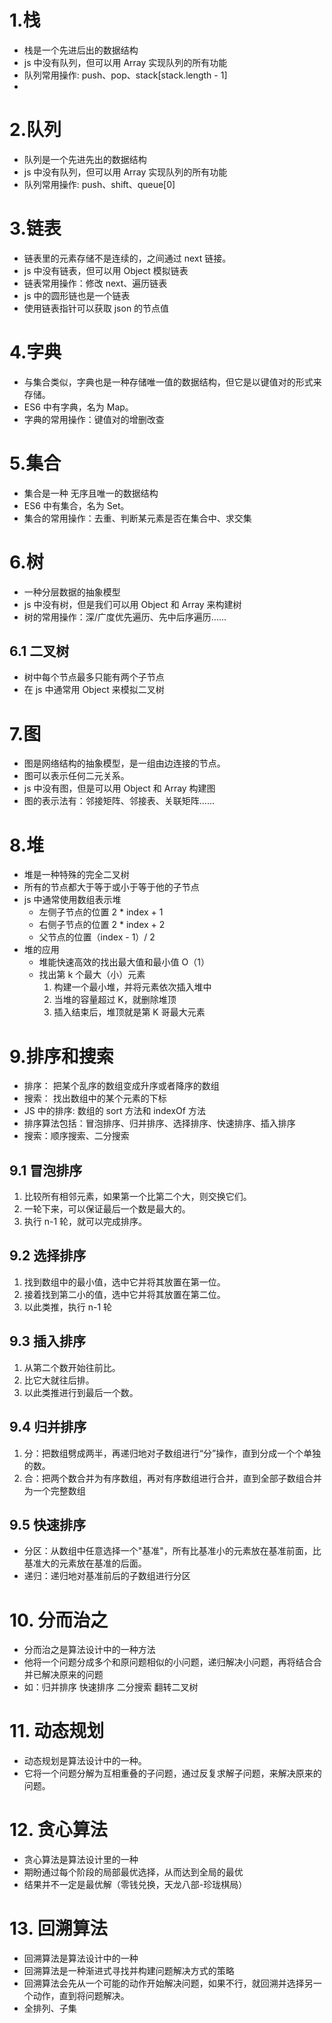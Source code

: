 # 1.栈

- 栈是一个先进后出的数据结构
- js 中没有队列，但可以用 Array 实现队列的所有功能
- 队列常用操作: push、pop、stack[stack.length - 1]
-

# 2.队列

- 队列是一个先进先出的数据结构
- js 中没有队列，但可以用 Array 实现队列的所有功能
- 队列常用操作: push、shift、queue[0]

# 3.链表

- 链表里的元素存储不是连续的，之间通过 next 链接。
- js 中没有链表，但可以用 Object 模拟链表
- 链表常用操作：修改 next、遍历链表
- js 中的圆形链也是一个链表
- 使用链表指针可以获取 json 的节点值

# 4.字典

- 与集合类似，字典也是一种存储唯一值的数据结构，但它是以键值对的形式来存储。
- ES6 中有字典，名为 Map。
- 字典的常用操作：键值对的增删改查

# 5.集合

- 集合是一种 无序且唯一的数据结构
- ES6 中有集合，名为 Set。
- 集合的常用操作：去重、判断某元素是否在集合中、求交集

# 6.树

- 一种分层数据的抽象模型
- js 中没有树，但是我们可以用 Object 和 Array 来构建树
- 树的常用操作：深/广度优先遍历、先中后序遍历......

## 6.1 二叉树

- 树中每个节点最多只能有两个子节点
- 在 js 中通常用 Object 来模拟二叉树

# 7.图

- 图是网络结构的抽象模型，是一组由边连接的节点。
- 图可以表示任何二元关系。
- js 中没有图，但是可以用 Object 和 Array 构建图
- 图的表示法有：邻接矩阵、邻接表、关联矩阵......

# 8.堆

- 堆是一种特殊的完全二叉树
- 所有的节点都大于等于或小于等于他的子节点
- js 中通常使用数组表示堆
  - 左侧子节点的位置 2 \* index + 1
  - 右侧子节点的位置 2 \* index + 2
  - 父节点的位置（index - 1）/ 2
- 堆的应用
  - 堆能快速高效的找出最大值和最小值 O（1）
  - 找出第 k 个最大（小）元素
    1. 构建一个最小堆，并将元素依次插入堆中
    2. 当堆的容量超过 K，就删除堆顶
    3. 插入结束后，堆顶就是第 K 哥最大元素

# 9.排序和搜索

- 排序： 把某个乱序的数组变成升序或者降序的数组
- 搜索： 找出数组中的某个元素的下标
- JS 中的排序: 数组的 sort 方法和 indexOf 方法
- 排序算法包括：冒泡排序、归并排序、选择排序、快速排序、插入排序
- 搜索：顺序搜索、二分搜索

## 9.1 冒泡排序

1. 比较所有相邻元素，如果第一个比第二个大，则交换它们。
2. 一轮下来，可以保证最后一个数是最大的。
3. 执行 n-1 轮，就可以完成排序。

## 9.2 选择排序

1. 找到数组中的最小值，选中它并将其放置在第一位。
2. 接着找到第二小的值，选中它并将其放置在第二位。
3. 以此类推，执行 n-1 轮

## 9.3 插入排序

1. 从第二个数开始往前比。
2. 比它大就往后排。
3. 以此类推进行到最后一个数。

## 9.4 归并排序

1. 分：把数组劈成两半，再递归地对子数组进行“分”操作，直到分成一个个单独的数。
2. 合：把两个数合并为有序数组，再对有序数组进行合并，直到全部子数组合并为一个完整数组

## 9.5 快速排序

- 分区：从数组中任意选择一个"基准"，所有比基准小的元素放在基准前面，比基准大的元素放在基准的后面。
- 递归：递归地对基准前后的子数组进行分区

# 10. 分而治之

- 分而治之是算法设计中的一种方法
- 他将一个问题分成多个和原问题相似的小问题，递归解决小问题，再将结合合并已解决原来的问题
- 如：归并排序 快速排序 二分搜索 翻转二叉树

# 11. 动态规划

- 动态规划是算法设计中的一种。
- 它将一个问题分解为互相重叠的子问题，通过反复求解子问题，来解决原来的问题。

# 12. 贪心算法

- 贪心算法是算法设计里的一种
- 期盼通过每个阶段的局部最优选择，从而达到全局的最优
- 结果并不一定是最优解（零钱兑换，天龙八部-珍珑棋局）

# 13. 回溯算法

- 回溯算法是算法设计中的一种
- 回溯算法是一种渐进式寻找并构建问题解决方式的策略
- 回溯算法会先从一个可能的动作开始解决问题，如果不行，就回溯并选择另一个动作，直到将问题解决。
- 全排列、子集
